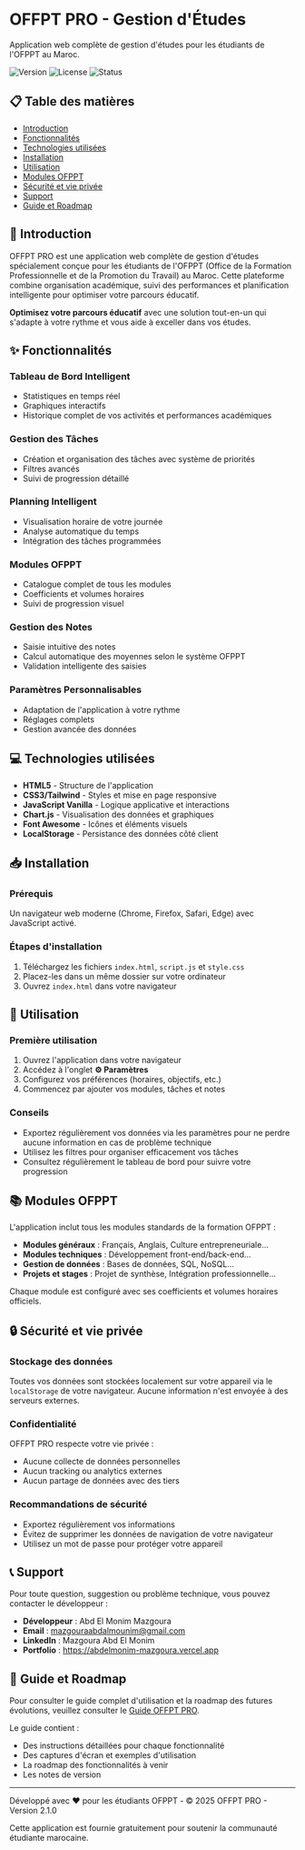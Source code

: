 # OFFPT PRO - Gestion d'Études

Application web complète de gestion d'études pour les étudiants de l'OFPPT au Maroc.

![Version](https://img.shields.io/badge/Version-2.1.0-blue)
![License](https://img.shields.io/badge/License-MIT-green)
![Status](https://img.shields.io/badge/Status-Active-brightgreen)

## 📋 Table des matières

- [Introduction](#-introduction)
- [Fonctionnalités](#-fonctionnalités)
- [Technologies utilisées](#-technologies-utilisées)
- [Installation](#-installation)
- [Utilisation](#-utilisation)
- [Modules OFPPT](#-modules-ofppt)
- [Sécurité et vie privée](#-sécurité-et-vie-privée)
- [Support](#-support)
- [Guide et Roadmap](#-guide-et-roadmap)


## 🚀 Introduction

OFFPT PRO est une application web complète de gestion d'études spécialement conçue pour les étudiants de l'OFPPT (Office de la Formation Professionnelle et de la Promotion du Travail) au Maroc. Cette plateforme combine organisation académique, suivi des performances et planification intelligente pour optimiser votre parcours éducatif.

**Optimisez votre parcours éducatif** avec une solution tout-en-un qui s'adapte à votre rythme et vous aide à exceller dans vos études.

## ✨ Fonctionnalités

### Tableau de Bord Intelligent
- Statistiques en temps réel
- Graphiques interactifs
- Historique complet de vos activités et performances académiques

### Gestion des Tâches
- Création et organisation des tâches avec système de priorités
- Filtres avancés
- Suivi de progression détaillé

### Planning Intelligent
- Visualisation horaire de votre journée
- Analyse automatique du temps
- Intégration des tâches programmées

### Modules OFPPT
- Catalogue complet de tous les modules
- Coefficients et volumes horaires
- Suivi de progression visuel

### Gestion des Notes
- Saisie intuitive des notes
- Calcul automatique des moyennes selon le système OFPPT
- Validation intelligente des saisies

### Paramètres Personnalisables
- Adaptation de l'application à votre rythme
- Réglages complets
- Gestion avancée des données

## 💻 Technologies utilisées

- **HTML5** - Structure de l'application
- **CSS3/Tailwind** - Styles et mise en page responsive
- **JavaScript Vanilla** - Logique applicative et interactions
- **Chart.js** - Visualisation des données et graphiques
- **Font Awesome** - Icônes et éléments visuels
- **LocalStorage** - Persistance des données côté client

## 📥 Installation

### Prérequis
Un navigateur web moderne (Chrome, Firefox, Safari, Edge) avec JavaScript activé.

### Étapes d'installation
1. Téléchargez les fichiers `index.html`, `script.js` et `style.css`
2. Placez-les dans un même dossier sur votre ordinateur
3. Ouvrez `index.html` dans votre navigateur

## 🎯 Utilisation

### Première utilisation
1. Ouvrez l'application dans votre navigateur
2. Accédez à l'onglet **⚙️ Paramètres**
3. Configurez vos préférences (horaires, objectifs, etc.)
4. Commencez par ajouter vos modules, tâches et notes

### Conseils
- Exportez régulièrement vos données via les paramètres pour ne perdre aucune information en cas de problème technique
- Utilisez les filtres pour organiser efficacement vos tâches
- Consultez régulièrement le tableau de bord pour suivre votre progression

## 📚 Modules OFPPT

L'application inclut tous les modules standards de la formation OFPPT :

- **Modules généraux** : Français, Anglais, Culture entrepreneuriale...
- **Modules techniques** : Développement front-end/back-end...
- **Gestion de données** : Bases de données, SQL, NoSQL...
- **Projets et stages** : Projet de synthèse, Intégration professionnelle...

Chaque module est configuré avec ses coefficients et volumes horaires officiels.

## 🔒 Sécurité et vie privée

### Stockage des données
Toutes vos données sont stockées localement sur votre appareil via le `localStorage` de votre navigateur. Aucune information n'est envoyée à des serveurs externes.

### Confidentialité
OFFPT PRO respecte votre vie privée :
- Aucune collecte de données personnelles
- Aucun tracking ou analytics externes
- Aucun partage de données avec des tiers

### Recommandations de sécurité
- Exportez régulièrement vos informations
- Évitez de supprimer les données de navigation de votre navigateur
- Utilisez un mot de passe pour protéger votre appareil

## 📞 Support

Pour toute question, suggestion ou problème technique, vous pouvez contacter le développeur :

- **Développeur** : Abd El Monim Mazgoura
- **Email** : mazgouraabdalmounim@gmail.com
- **LinkedIn** : Mazgoura Abd El Monim
- **Portfolio** : https://abdelmonim-mazgoura.vercel.app

## 📘 Guide et Roadmap

Pour consulter le guide complet d'utilisation et la roadmap des futures évolutions, veuillez consulter le [Guide OFFPT PRO]([guide.html](https://ofppt-pro.vercel.app/guide.html)).

Le guide contient :
- Des instructions détaillées pour chaque fonctionnalité
- Des captures d'écran et exemples d'utilisation
- La roadmap des fonctionnalités à venir
- Les notes de version



---

Développé avec ❤️ pour les étudiants OFPPT - © 2025 OFFPT PRO - Version 2.1.0

Cette application est fournie gratuitement pour soutenir la communauté étudiante marocaine.

